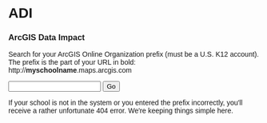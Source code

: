  <script>
  var myBtn = document.getElementById('myButton');
  
  //add event listener
  myBtn.addEventListener('click', function(event) {
    window.location.href=form1.box1.value+'.html';
  });
</script>
 
<font face="arial">
 <h1>ADI</h1>
 <h3>ArcGIS Data Impact</h3>

Search for your ArcGIS Online Organization prefix (must be a U.S. K12 account). The prefix is the part of your URL in bold:<br />
 http://<b>myschoolname</b>.maps.arcgis.com<br />

<form name="form1">
<input type="text" id="box1" name="name"/>
<input type='button' id="myButton" value="Go" onclick="javascript:window.location.href=form1.box1.value;"/>
 </form>


If your school is not in the system or you entered the prefix incorrectly, you'll receive a rather unfortunate 404 error.  We're keeping things simple here.
 
